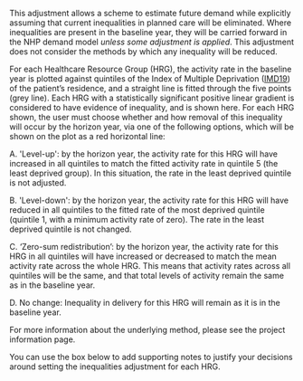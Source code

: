 This adjustment allows a scheme to estimate future demand while explicitly assuming that current inequalities in planned care will be eliminated.  Where inequalities are present in the baseline year, they will be carried forward in the NHP demand model *unless some adjustment is applied*. This adjustment does not consider the methods by which any inequality will be reduced. 

For each Healthcare Resource Group (HRG), the activity rate in the baseline year is plotted against quintiles of the Index of Multiple Deprivation ([IMD19](https://www.gov.uk/government/statistics/english-indices-of-deprivation-2019)) of the patient’s residence, and a straight line is fitted through the five points (grey line). Each HRG with a statistically significant positive linear gradient is considered to have evidence of inequality, and is shown here.  For each HRG shown, the user must choose whether and how removal of this inequality will occur by the horizon year, via one of the following options, which will be shown on the plot as a red horizontal line:  

A. 'Level-up': by the horizon year, the activity rate for this HRG will have increased in all quintiles to match the fitted activity rate in quintile 5 (the least deprived group). In this situation, the rate in the least deprived quintile is not adjusted. 

B. 'Level-down': by the horizon year, the activity rate for this HRG will have reduced in all quintiles to the fitted rate of the most deprived quintile (quintile 1, with a minimum activity rate of zero). The rate in the least deprived quintile is not changed. 

C.  ‘Zero-sum redistribution’: by the horizon year, the activity rate for this HRG in all quintiles will have increased or decreased to match the mean activity rate across the whole HRG. This means that activity rates across all quintiles will be the same, and that total levels of activity remain the same as in the baseline year. 

D.  No change: Inequality in delivery for this HRG will remain as it is in the baseline year. 

For more information about the underlying method, please see the project information page.

You can use the box below to add supporting notes to justify your decisions around setting the inequalities adjustment for each HRG. 
